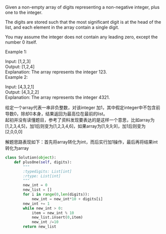 Given a non-empty array of digits representing a non-negative integer, plus one to the integer.

The digits are stored such that the most significant digit is at the head of the list, and each element in the array contain a single digit.

You may assume the integer does not contain any leading zero, except the number 0 itself.

Example 1:

Input: [1,2,3]  
Output: [1,2,4]  
Explanation: The array represents the integer 123.  
Example 2:

Input: [4,3,2,1]  
Output: [4,3,2,2]  
Explanation: The array represents the integer 4321.


给定一个array代表一串非负整数，对该integer 加1，其中假定integer中不包含前导数0，除却0本身，结果返回为最高位在最前的list。  
起初并没有读懂题目，参考了资料发现要表达的是这样一个意思，比如array为[1,2,3,4,5]，加1后则变为[1,2,3,4,6]，如果array为[1,9,9,9]，加1后则变为[2,0,0,0]

解题思路表现如下：首先将array转化为int，而后实行加1操作，最后再将结果int转化为array

```python
class Solution(object):
    def plusOne(self, digits):
        """
        :typedigits: List[int]
        :rtype: List[int]
        """
        new_int = 0
        new_list = []
        for i in range(0,len(digits)):
            new_int = new_int*10 + digits[i]
        new_int += 1
        while new_int > 0:
            item = new_int % 10
            new_list.insert(0,item)
            new_int /=10
        return new_list
